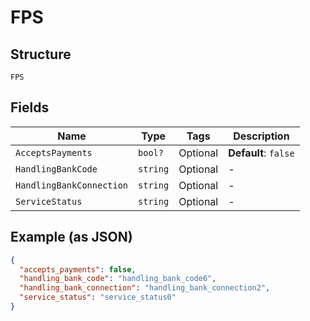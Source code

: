 
# FPS

## Structure

`FPS`

## Fields

| Name | Type | Tags | Description |
|  --- | --- | --- | --- |
| `AcceptsPayments` | `bool?` | Optional | **Default**: `false` |
| `HandlingBankCode` | `string` | Optional | - |
| `HandlingBankConnection` | `string` | Optional | - |
| `ServiceStatus` | `string` | Optional | - |

## Example (as JSON)

```json
{
  "accepts_payments": false,
  "handling_bank_code": "handling_bank_code6",
  "handling_bank_connection": "handling_bank_connection2",
  "service_status": "service_status0"
}
```

